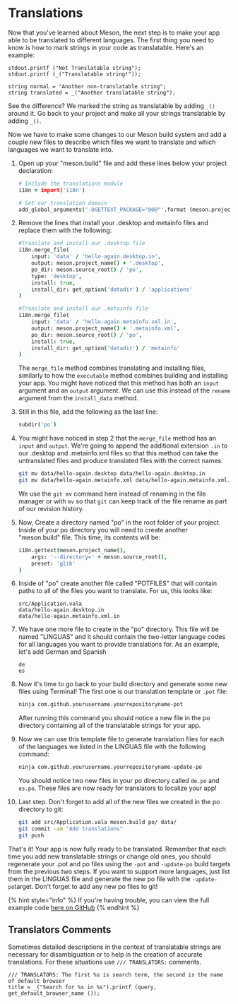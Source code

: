# Translations

Now that you've learned about Meson, the next step is to make your app able to be translated to different languages. The first thing you need to know is how to mark strings in your code as translatable. Here's an example:

```vala
stdout.printf ("Not Translatable string");
stdout.printf (_("Translatable string!"));

string normal = "Another non-translatable string";
string translated = _("Another translatable string");
```

See the difference? We marked the string as translatable by adding `_()` around it. Go back to your project and make all your strings translatable by adding `_()`.

Now we have to make some changes to our Meson build system and add a couple new files to describe which files we want to translate and which languages we want to translate into.

1. Open up your "meson.build" file and add these lines below your project declaration:

   ```coffeescript
   # Include the translations module
   i18n = import('i18n')

   # Set our translation domain
   add_global_arguments('-DGETTEXT_PACKAGE="@0@"'.format (meson.project_name()), language:'c')
   ```

2. Remove the lines that install your .desktop and metainfo files and replace them with the following:

   ```coffeescript
   #Translate and install our .desktop file
   i18n.merge_file(
       input: 'data' / 'hello-again.desktop.in',
       output: meson.project_name() + '.desktop',
       po_dir: meson.source_root() / 'po',
       type: 'desktop',
       install: true,
       install_dir: get_option('datadir') / 'applications'
   )

   #Translate and install our .metainfo file
   i18n.merge_file(
       input: 'data' / 'hello-again.metainfo.xml.in',
       output: meson.project_name() + '.metainfo.xml',
       po_dir: meson.source_root() / 'po',
       install: true,
       install_dir: get_option('datadir') / 'metainfo'
   )
   ```

   The `merge_file` method combines translating and installing files, similarly to how the `executable` method combines building and installing your app. You might have noticed that this method has both an `input` argument and an `output` argument. We can use this instead of the `rename` argument from the `install_data` method.

3. Still in this file, add the following as the last line:

   ```coffeescript
   subdir('po')
   ```

4. You might have noticed in step 2 that the `merge_file` method has an `input` and `output`. We're going to append the additional extension `.in` to our .desktop and .metainfo.xml files so that this method can take the untranslated files and produce translated files with the correct names.

   ```bash
   git mv data/hello-again.desktop data/hello-again.desktop.in
   git mv data/hello-again.metainfo.xml data/hello-again.metainfo.xml.in
   ```

   We use the `git mv` command here instead of renaming in the file manager or with `mv` so that `git` can keep track of the file rename as part of our revision history.

5. Now, Create a directory named "po" in the root folder of your project. Inside of your po directory you will need to create another "meson.build" file. This time, its contents will be:

   ```coffeescript
   i18n.gettext(meson.project_name(),
       args: '--directory=' + meson.source_root(),
       preset: 'glib'
   )
   ```

6. Inside of "po" create another file called "POTFILES" that will contain paths to all of the files you want to translate. For us, this looks like:

   ```text
   src/Application.vala
   data/hello-again.desktop.in
   data/hello-again.metainfo.xml.in
   ```

7. We have one more file to create in the "po" directory. This file will be named "LINGUAS" and it should contain the two-letter language codes for all languages you want to provide translations for. As an example, let's add German and Spanish

   ```text
   de
   es
   ```

8. Now it's time to go back to your build directory and generate some new files using Terminal! The first one is our translation template or `.pot` file:

   ```bash
   ninja com.github.yourusername.yourrepositoryname-pot
   ```

   After running this command you should notice a new file in the po directory containing all of the translatable strings for your app.

9. Now we can use this template file to generate translation files for each of the languages we listed in the LINGUAS file with the following command:

   ```bash
   ninja com.github.yourusername.yourrepositoryname-update-po
   ```

   You should notice two new files in your po directory called `de.po` and `es.po`. These files are now ready for translators to localize your app!

10. Last step. Don't forget to add all of the new files we created in the po directory to git:

    ```bash
    git add src/Application.vala meson.build po/ data/
    git commit -am "Add translations"
    git push
    ```

That's it! Your app is now fully ready to be translated. Remember that each time you add new translatable strings or change old ones, you should regenerate your .pot and po files using the `-pot` and `-update-po` build targets from the previous two steps. If you want to support more languages, just list them in the LINGUAS file and generate the new po file with the `-update-po`target. Don't forget to add any new po files to git!

{% hint style="info" %}
If you're having trouble, you can view the full example code [here on GitHub](https://github.com/vala-lang/examples/tree/localization)
{% endhint %}

## Translators Comments

Sometimes detailed descriptions in the context of translatable strings are necessary for disambiguation or to help in the creation of accurate translations. For these situations use `/// TRANSLATORS:` comments.

```vala
/// TRANSLATORS: The first %s is search term, the second is the name of default browser
title = _("Search for %s in %s").printf (query, get_default_browser_name ());
```

